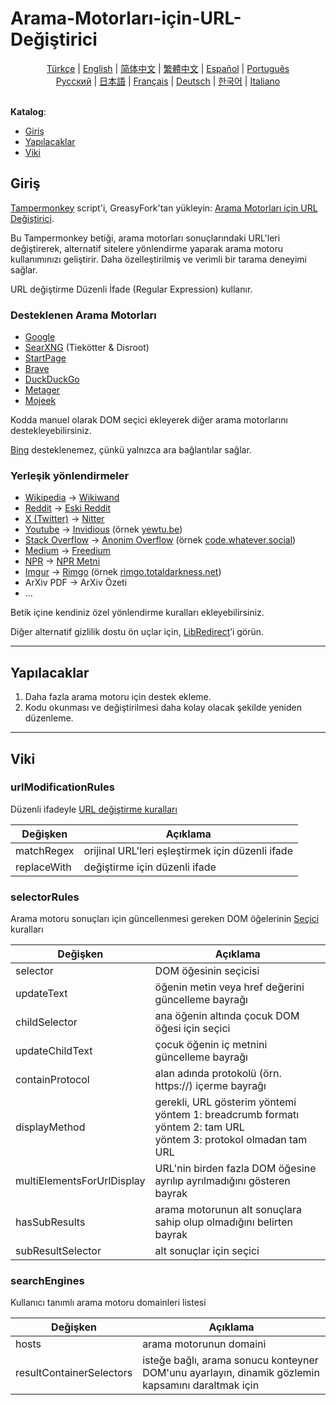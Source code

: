 # Arama-Motorları-için-URL-Değiştirici

<div align="center">
    <a href="https://github.com/domeniczz/URL-Modifier-for-Search-Engines/blob/master/docs/README-tr.md">Türkçe</a> | 
	<a href="https://github.com/domeniczz/URL-Modifier-for-Search-Engines/blob/master/README.md">English</a> | 
	<a href="https://github.com/domeniczz/URL-Modifier-for-Search-Engines/blob/master/docs/README-zh-cn.md">简体中文</a> | 
    <a href="https://github.com/domeniczz/URL-Modifier-for-Search-Engines/blob/master/docs/README-zh-tw.md">繁體中文</a> | 
	<a href="https://github.com/domeniczz/URL-Modifier-for-Search-Engines/blob/master/docs/README-es.md">Español</a> | 
	<a href="https://github.com/domeniczz/URL-Modifier-for-Search-Engines/blob/master/docs/README-pt.md">Português</a><br/>
    <a href="https://github.com/domeniczz/URL-Modifier-for-Search-Engines/blob/master/docs/README-ru.md">Pусский</a> | 
    <a href="https://github.com/domeniczz/URL-Modifier-for-Search-Engines/blob/master/docs/README-ja.md">日本語</a> | 
    <a href="https://github.com/domeniczz/URL-Modifier-for-Search-Engines/blob/master/docs/README-fr.md">Français</a> | 
    <a href="https://github.com/domeniczz/URL-Modifier-for-Search-Engines/blob/master/docs/README-de.md">Deutsch</a> | 
	<a href="https://github.com/domeniczz/URL-Modifier-for-Search-Engines/blob/master/docs/README-ko.md">한국어</a> | 
	<a href="https://github.com/domeniczz/URL-Modifier-for-Search-Engines/blob/master/docs/README-it.md">Italiano</a>
</div>
<br/>

**Katalog**:

- [Giriş](https://github.com/domeniczz/URL-Modifier-for-Search-Engines#Giriş)
- [Yapılacaklar](https://github.com/domeniczz/URL-Modifier-for-Search-Engines#Yapılacaklar)
- [Viki](https://github.com/domeniczz/URL-Modifier-for-Search-Engines#Viki)

## Giriş

[Tampermonkey](https://github.com/Tampermonkey/tampermonkey) script'i, GreasyFork'tan yükleyin: [Arama Motorları için URL Değiştirici](https://greasyfork.org/en/scripts/483597-url-modifier-for-search-engines).

Bu Tampermonkey betiği, arama motorları sonuçlarındaki URL'leri değiştirerek, alternatif sitelere yönlendirme yaparak arama motoru kullanımınızı geliştirir. Daha özelleştirilmiş ve verimli bir tarama deneyimi sağlar.

URL değiştirme Düzenli İfade (Regular Expression) kullanır.

### Desteklenen Arama Motorları

- [Google](https://www.google.com)
- [SearXNG](https://searx.space/) (Tiekötter & Disroot)
- [StartPage](https://www.startpage.com)
- [Brave](https://search.brave.com)
- [DuckDuckGo](https://duckduck)
- [Metager](https://metager.org)
- [Mojeek](https://www.mojeek.com)

Kodda manuel olarak DOM seçici ekleyerek diğer arama motorlarını destekleyebilirsiniz.

[Bing](https://www.bing.com) desteklenemez, çünkü yalnızca ara bağlantılar sağlar.

### Yerleşik yönlendirmeler

- [Wikipedia](https://www.wikipedia.org) -> [Wikiwand](https://www.wikiwand.com)
- [Reddit](https://www.reddit.com) -> [Eski Reddit](https://old.reddit.com)
- [X (Twitter)](https://twitter.com) -> [Nitter](https://nitter.net)
- [Youtube](https://www.youtube.com) -> [Invidious](https://docs.invidious.io/instances) (örnek [yewtu.be](https://yewtu.be))
- [Stack Overflow](https://stackoverflow.com) -> [Anonim Overflow](https://github.com/httpjamesm/AnonymousOverflow#clearnet-instances) (örnek [code.whatever.social](https://code.whatever.social))
- [Medium](https://medium.com/) -> [Freedium](https://freedium.cfd)
- [NPR](https://www.npr.org) -> [NPR Metni](https://text.npr.org)
- [Imgur](https://imgur.com) -> [Rimgo](https://rimgo.codeberg.page/) (örnek [rimgo.totaldarkness.net](https://rimgo.totaldarkness.net))
- ArXiv PDF -> ArXiv Özeti
- ...

Betik içine kendiniz özel yönlendirme kuralları ekleyebilirsiniz.

Diğer alternatif gizlilik dostu ön uçlar için, [LibRedirect](https://libredirect.github.io/index.html)’i görün.

---

## Yapılacaklar

1. Daha fazla arama motoru için destek ekleme.
2. Kodu okunması ve değiştirilmesi daha kolay olacak şekilde yeniden düzenleme.

---

## Viki

### urlModificationRules

Düzenli ifadeyle [URL değiştirme kuralları](https://tr.wikipedia.org/wiki/Düzenli_ifade)

| Değişken    | Açıklama                                       |
| ----------- | --------------------------------------------- |
| matchRegex  | orijinal URL'leri eşleştirmek için düzenli ifade |
| replaceWith | değiştirme için düzenli ifade            |

### selectorRules

Arama motoru sonuçları için güncellenmesi gereken DOM öğelerinin [Seçici](https://developer.mozilla.org/en-US/docs/Web/API/Document_object_model/Locating_DOM_elements_using_selectors) kuralları

| Değişken        | Açıklama                                                  |
| --------------- | ------------------------------------------------------------ |
| selector        | DOM öğesinin seçicisi                                      |
| updateText      | öğenin metin veya href değerini güncelleme bayrağı |
| childSelector   | ana öğenin altında çocuk DOM öğesi için seçici          |
| updateChildText | çocuk öğenin iç metnini güncelleme bayrağı |
| containProtocol | alan adında protokolü (örn. https://) içerme bayrağı |
| displayMethod   | gerekli, URL gösterim yöntemi<br/>yöntem 1: breadcrumb formatı<br/>yöntem 2: tam URL<br/>yöntem 3: protokol olmadan tam URL |
| multiElementsForUrlDisplay  | URL'nin birden fazla DOM öğesine ayrılıp ayrılmadığını gösteren bayrak |
| hasSubResults   | arama motorunun alt sonuçlara sahip olup olmadığını belirten bayrak |
| subResultSelector | alt sonuçlar için seçici |

### searchEngines

Kullanıcı tanımlı arama motoru domainleri listesi

| Değişken                 | Açıklama                                                  |
| ------------------------ | ------------------------------------------------------------ |
| hosts                    | arama motorunun domaini                                     |
| resultContainerSelectors | isteğe bağlı, arama sonucu konteyner DOM'unu ayarlayın, dinamik gözlemin kapsamını daraltmak için |

